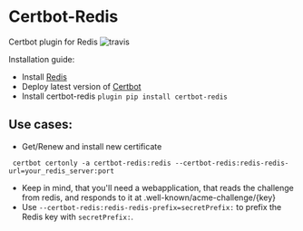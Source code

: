 # Certbot-Redis
Certbot plugin for Redis
![travis](https://travis-ci.org/deathowl/certbot-redis-plugin.svg?branch=master "Build status")




Installation guide:
* Install [Redis](https://redis.io/)
* Deploy latest version of [Certbot](https://github.com/certbot/certbot)
* Install certbot-redis `plugin pip install certbot-redis`

## Use cases:
* Get/Renew and install new certificate


 ``` certbot certonly -a certbot-redis:redis --certbot-redis:redis-redis-url=your_redis_server:port```

* Keep in mind, that you'll need a webapplication, that reads the challenge from redis, and responds to it at .well-known/acme-challenge/{key}
* Use `--certbot-redis:redis-redis-prefix=secretPrefix:` to prefix the Redis key with `secretPrefix:`.
